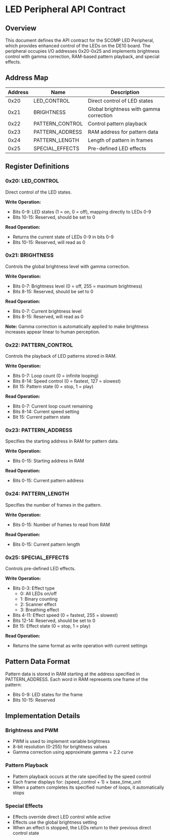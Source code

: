 # LED Peripheral API Contract

## Overview

This document defines the API contract for the SCOMP LED Peripheral, which provides enhanced control of the LEDs on the DE10 board. The peripheral occupies I/O addresses 0x20-0x25 and implements brightness control with gamma correction, RAM-based pattern playback, and special effects.

## Address Map

| Address | Name | Description |
|---------|------|-------------|
| 0x20 | LED_CONTROL | Direct control of LED states |
| 0x21 | BRIGHTNESS | Global brightness with gamma correction |
| 0x22 | PATTERN_CONTROL | Control pattern playback |
| 0x23 | PATTERN_ADDRESS | RAM address for pattern data |
| 0x24 | PATTERN_LENGTH | Length of pattern in frames |
| 0x25 | SPECIAL_EFFECTS | Pre-defined LED effects |

## Register Definitions

### 0x20: LED_CONTROL
Direct control of the LED states.

**Write Operation:**
- Bits 0-9: LED states (1 = on, 0 = off), mapping directly to LEDs 0-9
- Bits 10-15: Reserved, should be set to 0

**Read Operation:**
- Returns the current state of LEDs 0-9 in bits 0-9
- Bits 10-15: Reserved, will read as 0

### 0x21: BRIGHTNESS
Controls the global brightness level with gamma correction.

**Write Operation:**
- Bits 0-7: Brightness level (0 = off, 255 = maximum brightness)
- Bits 8-15: Reserved, should be set to 0

**Read Operation:**
- Bits 0-7: Current brightness level
- Bits 8-15: Reserved, will read as 0

**Note:** Gamma correction is automatically applied to make brightness increases appear linear to human perception.

### 0x22: PATTERN_CONTROL
Controls the playback of LED patterns stored in RAM.

**Write Operation:**
- Bits 0-7: Loop count (0 = infinite looping)
- Bits 8-14: Speed control (0 = fastest, 127 = slowest)
- Bit 15: Pattern state (0 = stop, 1 = play)

**Read Operation:**
- Bits 0-7: Current loop count remaining
- Bits 8-14: Current speed setting
- Bit 15: Current pattern state

### 0x23: PATTERN_ADDRESS
Specifies the starting address in RAM for pattern data.

**Write Operation:**
- Bits 0-15: Starting address in RAM

**Read Operation:**
- Bits 0-15: Current pattern address

### 0x24: PATTERN_LENGTH
Specifies the number of frames in the pattern.

**Write Operation:**
- Bits 0-15: Number of frames to read from RAM

**Read Operation:**
- Bits 0-15: Current pattern length

### 0x25: SPECIAL_EFFECTS
Controls pre-defined LED effects.

**Write Operation:**
- Bits 0-3: Effect type
  - 0: All LEDs on/off
  - 1: Binary counting
  - 2: Scanner effect
  - 3: Breathing effect
- Bits 4-11: Effect speed (0 = fastest, 255 = slowest)
- Bits 12-14: Reserved, should be set to 0
- Bit 15: Effect state (0 = stop, 1 = play)

**Read Operation:**
- Returns the same format as write operation with current settings

## Pattern Data Format

Pattern data is stored in RAM starting at the address specified in PATTERN_ADDRESS. Each word in RAM represents one frame of the pattern:

- Bits 0-9: LED states for the frame
- Bits 10-15: Reserved

## Implementation Details

### Brightness and PWM
- PWM is used to implement variable brightness
- 8-bit resolution (0-255) for brightness values
- Gamma correction using approximate gamma = 2.2 curve

### Pattern Playback
- Pattern playback occurs at the rate specified by the speed control
- Each frame displays for: (speed_control + 1) × base_time_unit
- When a pattern completes its specified number of loops, it automatically stops

### Special Effects
- Effects override direct LED control while active
- Effects use the global brightness setting
- When an effect is stopped, the LEDs return to their previous direct control state